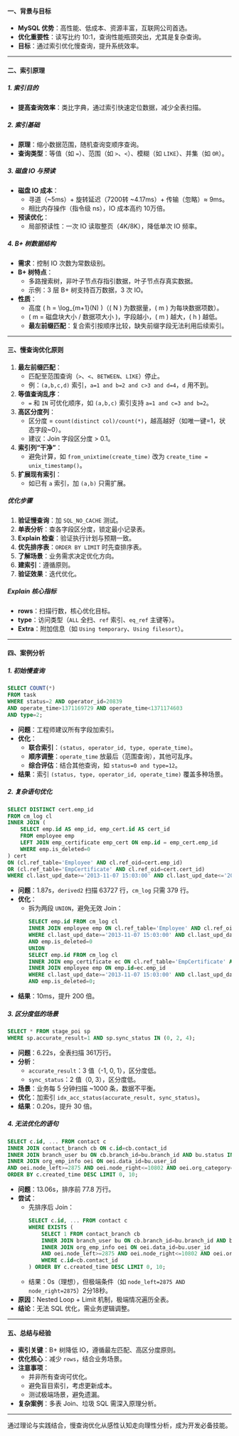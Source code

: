 
#### 一、背景与目标
- **MySQL 优势**：高性能、低成本、资源丰富，互联网公司首选。
- **优化重要性**：读写比约 10:1，查询性能瓶颈突出，尤其是复杂查询。
- **目标**：通过索引优化慢查询，提升系统效率。

---

#### 二、索引原理
##### 1. 索引目的
- **提高查询效率**：类比字典，通过索引快速定位数据，减少全表扫描。

##### 2. 索引基础
- **原理**：缩小数据范围，随机查询变顺序查询。
- **查询类型**：等值（如 `=`）、范围（如 `>`、`<`）、模糊（如 `LIKE`）、并集（如 `OR`）。

##### 3. 磁盘 IO 与预读
- **磁盘 IO 成本**：
  - 寻道（~5ms）+ 旋转延迟（7200转 ~4.17ms）+ 传输（忽略）≈ 9ms。
  - 相比内存操作（指令级 ns），IO 成本高约 10万倍。
- **预读优化**：
  - 局部预读性：一次 IO 读取整页（4K/8K），降低单次 IO 频率。

##### 4. B+ 树数据结构
- **需求**：控制 IO 次数为常数级别。
- **B+ 树特点**：
  - 多路搜索树，非叶子节点存指引数据，叶子节点存真实数据。
  - 示例：3 层 B+ 树支持百万数据，3 次 IO。
- **性质**：
  - 高度 \( h = \log_{m+1}(N) \)（\( N \) 为数据量，\( m \) 为每块数据项数）。
  - \( m = 磁盘块大小 / 数据项大小 \)，字段越小，\( m \) 越大，\( h \) 越低。
  - **最左前缀匹配**：复合索引按顺序比较，缺失前缀字段无法利用后续索引。

---

#### 三、慢查询优化原则
1. **最左前缀匹配**：
   - 匹配至范围查询（`>`、`<`、`BETWEEN`、`LIKE`）停止。
   - 例：`(a,b,c,d)` 索引，`a=1 and b=2 and c>3 and d=4`，`d` 用不到。
2. **等值查询乱序**：
   - `=` 和 `IN` 可优化顺序，如 `(a,b,c)` 索引支持 `a=1 and c=3 and b=2`。
3. **高区分度列**：
   - 区分度 = `count(distinct col)/count(*)`，越高越好（如唯一键=1，状态字段~0）。
   - 建议：Join 字段区分度 > 0.1。
4. **索引列“干净”**：
   - 避免计算，如 `from_unixtime(create_time)` 改为 `create_time = unix_timestamp()`。
5. **扩展现有索引**：
   - 如已有 `a` 索引，加 `(a,b)` 只需扩展。

##### 优化步骤
1. **验证慢查询**：加 `SQL_NO_CACHE` 测试。
2. **单表分析**：查各字段区分度，锁定最小记录表。
3. **Explain 检查**：验证执行计划与预期一致。
4. **优先排序表**：`ORDER BY LIMIT` 时先查排序表。
5. **了解场景**：业务需求决定优化方向。
6. **建索引**：遵循原则。
7. **验证效果**：迭代优化。

##### Explain 核心指标
- **rows**：扫描行数，核心优化目标。
- **type**：访问类型（`ALL` 全扫、`ref` 索引、`eq_ref` 主键等）。
- **Extra**：附加信息（如 `Using temporary`、`Using filesort`）。

---

#### 四、案例分析
##### 1. 初始慢查询
```sql
SELECT COUNT(*) 
FROM task 
WHERE status=2 AND operator_id=20839 
AND operate_time>1371169729 AND operate_time<1371174603 
AND type=2;
```
- **问题**：工程师建议所有字段加索引。
- **优化**：
  - **联合索引**：`(status, operator_id, type, operate_time)`。
  - **顺序调整**：`operate_time` 放最后（范围查询），其他可乱序。
  - **综合评估**：结合其他查询，如 `status=0 and type=12`。
- **结果**：索引 `(status, type, operator_id, operate_time)` 覆盖多种场景。

##### 2. 复杂语句优化
```sql
SELECT DISTINCT cert.emp_id 
FROM cm_log cl 
INNER JOIN (
    SELECT emp.id AS emp_id, emp_cert.id AS cert_id 
    FROM employee emp 
    LEFT JOIN emp_certificate emp_cert ON emp.id = emp_cert.emp_id 
    WHERE emp.is_deleted=0
) cert 
ON (cl.ref_table='Employee' AND cl.ref_oid=cert.emp_id) 
OR (cl.ref_table='EmpCertificate' AND cl.ref_oid=cert.cert_id) 
WHERE cl.last_upd_date>='2013-11-07 15:03:00' AND cl.last_upd_date<='2013-11-08 16:00:00';
```
- **问题**：1.87s，`derived2` 扫描 63727 行，`cm_log` 只需 379 行。
- **优化**：
  - 拆为两段 `UNION`，避免无效 Join：
    ```sql
    SELECT emp.id FROM cm_log cl 
    INNER JOIN employee emp ON cl.ref_table='Employee' AND cl.ref_oid=emp.id 
    WHERE cl.last_upd_date>='2013-11-07 15:03:00' AND cl.last_upd_date<='2013-11-08 16:00:00' 
    AND emp.is_deleted=0 
    UNION 
    SELECT emp.id FROM cm_log cl 
    INNER JOIN emp_certificate ec ON cl.ref_table='EmpCertificate' AND cl.ref_oid=ec.id 
    INNER JOIN employee emp ON emp.id=ec.emp_id 
    WHERE cl.last_upd_date>='2013-11-07 15:03:00' AND cl.last_upd_date<='2013-11-08 16:00:00' 
    AND emp.is_deleted=0;
    ```
- **结果**：10ms，提升 200 倍。

##### 3. 区分度低的场景
```sql
SELECT * FROM stage_poi sp 
WHERE sp.accurate_result=1 AND sp.sync_status IN (0, 2, 4);
```
- **问题**：6.22s，全表扫描 361万行。
- **分析**：
  - `accurate_result`：3 值（-1, 0, 1），区分度低。
  - `sync_status`：2 值（0, 3），区分度低。
- **场景**：业务每 5 分钟扫描 ~1000 条，数据不平衡。
- **优化**：加索引 `idx_acc_status(accurate_result, sync_status)`。
- **结果**：0.20s，提升 30 倍。

##### 4. 无法优化的语句
```sql
SELECT c.id, ... FROM contact c 
INNER JOIN contact_branch cb ON c.id=cb.contact_id 
INNER JOIN branch_user bu ON cb.branch_id=bu.branch_id AND bu.status IN (1, 2) 
INNER JOIN org_emp_info oei ON oei.data_id=bu.user_id 
AND oei.node_left>=2875 AND oei.node_right<=10802 AND oei.org_category=-1 
ORDER BY c.created_time DESC LIMIT 0, 10;
```
- **问题**：13.06s，排序前 77.8 万行。
- **尝试**：
  - 先排序后 Join：
    ```sql
    SELECT c.id, ... FROM contact c 
    WHERE EXISTS (
        SELECT 1 FROM contact_branch cb 
        INNER JOIN branch_user bu ON cb.branch_id=bu.branch_id AND bu.status IN (1, 2) 
        INNER JOIN org_emp_info oei ON oei.data_id=bu.user_id 
        AND oei.node_left>=2875 AND oei.node_right<=10802 AND oei.org_category=-1 
        WHERE c.id=cb.contact_id
    ) ORDER BY c.created_time DESC LIMIT 0, 10;
    ```
  - 结果：0s（理想），但极端条件（如 `node_left=2875 AND node_right=2875`）2分18秒。
- **原因**：Nested Loop + Limit 机制，极端情况遍历全表。
- **结论**：无法 SQL 优化，需业务逻辑调整。

---

#### 五、总结与经验
- **索引关键**：B+ 树降低 IO，遵循最左匹配、高区分度原则。
- **优化核心**：减少 `rows`，结合业务场景。
- **注意事项**：
  - 并非所有查询可优化。
  - 避免盲目索引，考虑更新成本。
  - 测试极端场景，避免遗漏。
- **复杂案例**：多表 Join、垃圾 SQL 需深入原理分析。

--- 

通过理论与实践结合，慢查询优化从感性认知走向理性分析，成为开发必备技能。